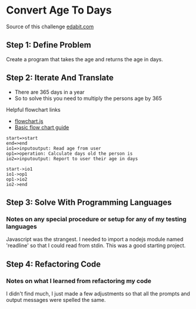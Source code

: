 # Convert Age To Days

Source of this challenge [edabit.com](https://edabit.com/challenge/bL7hSc6Zh4zZJzGmw)

## Step 1: Define Problem

Create a program that takes the age and returns the age in days.

## Step 2: Iterate And Translate

* There are 365 days in a year
* So to solve this you need to multiply the persons age by 365

Helpful flowchart links

* [flowchart.js](https://github.com/adrai/flowchart.js)
* [Basic flow chart guide](https://creately.com/blog/diagrams/flowchart-guide-flowchart-tutorial/)

```flowchart
start=>start
end=>end
io1=>inputoutput: Read age from user
op1=>operation: Calculate days old the person is
io2=>inputoutput: Report to user their age in days

start->io1
io1->op1
op1->io2
io2->end
```

## Step 3: Solve With Programming Languages

### Notes on any special procedure or setup for any of my testing languages

Javascript was the strangest. I needed to import a nodejs module named
'readline' so that I could read from stdin. This was a good starting
project.

## Step 4: Refactoring Code

### Notes on what I learned from refactoring my code

I didn't find much, I just made a few adjustments so that all the prompts and
output messages were spelled the same.

